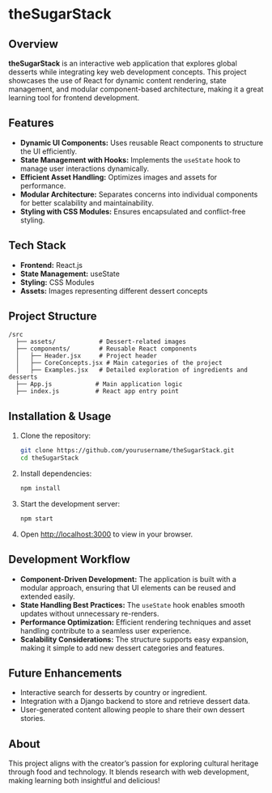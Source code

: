 # theSugarStack

## Overview
**theSugarStack** is an interactive web application that explores global desserts while integrating key web development concepts. This project showcases the use of React for dynamic content rendering, state management, and modular component-based architecture, making it a great learning tool for frontend development.

## Features
- **Dynamic UI Components:** Uses reusable React components to structure the UI efficiently.
- **State Management with Hooks:** Implements the `useState` hook to manage user interactions dynamically.
- **Efficient Asset Handling:** Optimizes images and assets for performance.
- **Modular Architecture:** Separates concerns into individual components for better scalability and maintainability.
- **Styling with CSS Modules:** Ensures encapsulated and conflict-free styling.

## Tech Stack
- **Frontend:** React.js
- **State Management:** useState
- **Styling:** CSS Modules
- **Assets:** Images representing different dessert concepts

## Project Structure
```
/src
  ├── assets/            # Dessert-related images
  ├── components/        # Reusable React components
  │   ├── Header.jsx     # Project header
  │   ├── CoreConcepts.jsx # Main categories of the project
  │   ├── Examples.jsx   # Detailed exploration of ingredients and desserts
  ├── App.js            # Main application logic
  ├── index.js          # React app entry point
```

## Installation & Usage
1. Clone the repository:
   ```sh
   git clone https://github.com/yourusername/theSugarStack.git
   cd theSugarStack
   ```
2. Install dependencies:
   ```sh
   npm install
   ```
3. Start the development server:
   ```sh
   npm start
   ```
4. Open [http://localhost:3000](http://localhost:3000) to view in your browser.

## Development Workflow
- **Component-Driven Development:** The application is built with a modular approach, ensuring that UI elements can be reused and extended easily.
- **State Handling Best Practices:** The `useState` hook enables smooth updates without unnecessary re-renders.
- **Performance Optimization:** Efficient rendering techniques and asset handling contribute to a seamless user experience.
- **Scalability Considerations:** The structure supports easy expansion, making it simple to add new dessert categories and features.

## Future Enhancements
- Interactive search for desserts by country or ingredient.
- Integration with a Django backend to store and retrieve dessert data.
- User-generated content allowing people to share their own dessert stories.

## About
This project aligns with the creator’s passion for exploring cultural heritage through food and technology. It blends research with web development, making learning both insightful and delicious!
